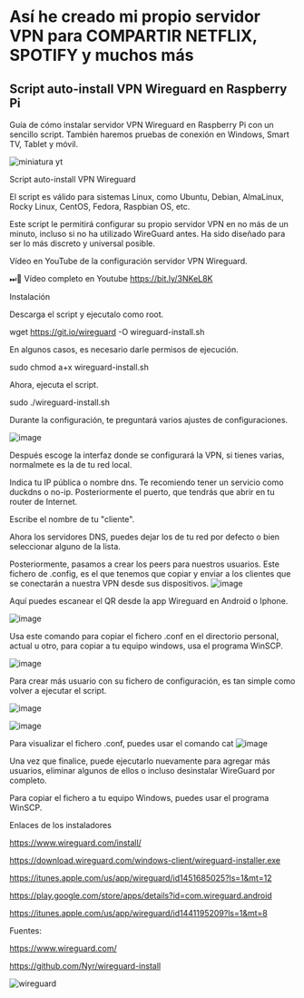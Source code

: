 # Así he creado mi propio servidor VPN para COMPARTIR NETFLIX, SPOTIFY y muchos más
## Script auto-install VPN Wireguard en Raspberry Pi

Guía de cómo instalar servidor VPN Wireguard en Raspberry Pi con un sencillo script. También haremos pruebas de conexión en Windows, Smart TV, Tablet y móvil.

![miniatura yt](https://github.com/JLalib/wireguard-install-sh/assets/57844755/7e96de92-fbe7-4ef4-8ab6-afd3334e255a)

Script auto-install VPN Wireguard

El script es válido para sistemas Linux, como Ubuntu, Debian, AlmaLinux, Rocky Linux, CentOS, Fedora, Raspbian OS, etc.

Este script le permitirá configurar su propio servidor VPN en no más de un minuto, incluso si no ha utilizado WireGuard antes. Ha sido diseñado para ser lo más discreto y universal posible.

Vídeo en YouTube de la configuración servidor VPN Wireguard.

⏭📼 Vídeo completo en Youtube https://bit.ly/3NKeL8K

Instalación

Descarga el script y ejecutalo como root.

wget https://git.io/wireguard -O wireguard-install.sh

En algunos casos, es necesario darle permisos de ejecución.

sudo chmod a+x wireguard-install.sh

Ahora, ejecuta el script.

sudo ./wireguard-install.sh

Durante la configuración, te preguntará varios ajustes de configuraciones.

![image](https://github.com/JLalib/wireguard-install-sh/assets/57844755/8df9d0a1-24db-496d-8a4e-8dbb8d738fd4)

Después escoge la interfaz donde se configurará la VPN, si tienes varias, normalmete es la de tu red local.

Indica tu IP pública o nombre dns. Te recomiendo tener un servicio como duckdns o no-ip. Posteriormente el puerto, que tendrás que abrir en tu router de Internet.

Escribe el nombre de tu "cliente".

Ahora los servidores DNS, puedes dejar los de tu red por defecto o bien seleccionar alguno de la lista.

Posteriormente, pasamos a crear los peers para nuestros usuarios. Este fichero de .config, es el que tenemos que copiar y enviar a los clientes que se conectarán a nuestra VPN desde sus dispositivos.
![image](https://github.com/JLalib/wireguard-install-sh/assets/57844755/4a26fd44-c095-49ab-9283-6810c2a912cd)

Aquí puedes escanear el QR desde la app Wireguard en Android o Iphone.

![image](https://github.com/JLalib/wireguard-install-sh/assets/57844755/c4f352cc-dc42-462c-9c4c-5024dbbf7822)

Usa este comando para copiar el fichero .conf en el directorio personal, actual u otro, para copiar a tu equipo windows, usa el programa WinSCP.

![image](https://github.com/JLalib/wireguard-install-sh/assets/57844755/be65e974-329b-4d8b-b327-4c9a10bf4e01)

Para crear más usuario con su fichero de configuración, es tan simple como volver a ejecutar el script.

![image](https://github.com/JLalib/wireguard-install-sh/assets/57844755/0d526e8f-13cf-495c-810e-c1f144f58d78)

![image](https://github.com/JLalib/wireguard-install-sh/assets/57844755/8cb72edf-bbf6-4e27-9f4e-58d1bd40b5c7)

Para visualizar el fichero .conf, puedes usar el comando cat
![image](https://github.com/JLalib/wireguard-install-sh/assets/57844755/f15c6f2e-a6d8-428f-b201-68ecb24d90a4)

Una vez que finalice, puede ejecutarlo nuevamente para agregar más usuarios, eliminar algunos de ellos o incluso desinstalar WireGuard por completo.

Para copiar el fichero a tu equipo Windows, puedes usar el programa WinSCP.

Enlaces de los instaladores

https://www.wireguard.com/install/

https://download.wireguard.com/windows-client/wireguard-installer.exe

https://itunes.apple.com/us/app/wireguard/id1451685025?ls=1&mt=12

https://play.google.com/store/apps/details?id=com.wireguard.android

https://itunes.apple.com/us/app/wireguard/id1441195209?ls=1&mt=8

Fuentes:

https://www.wireguard.com/

https://github.com/Nyr/wireguard-install

![wireguard](https://github.com/JLalib/wireguard-install-sh/assets/57844755/8720cc6b-fd3b-428c-a26f-0b3d3fd7ea2b)
